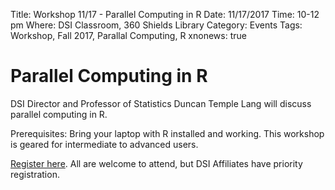Title: Workshop 11/17 - Parallel Computing in R
Date: 11/17/2017
Time: 10-12 pm
Where: DSI Classroom, 360 Shields Library
Category: Events
Tags: Workshop, Fall 2017, Parallal Computing, R
xnonews: true

# Parallel Computing in R

DSI Director and Professor of Statistics Duncan Temple Lang will discuss parallel computing in R.

Prerequisites: 
Bring your laptop with R installed and working. This workshop is geared for intermediate to advanced users.

[Register here](https://www.eventbrite.com/e/dsi-workshop-november-17-parallel-computing-in-r-tickets-38741441695?aff=erellivmlt). All are welcome to attend, but DSI Affiliates have priority registration.
